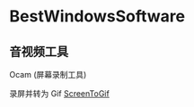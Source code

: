 # BestWindowsSoftware

## 音视频工具
Ocam (屏幕录制工具)

录屏并转为 Gif [ScreenToGif](https://www.screentogif.com/?l=zh_cn)
